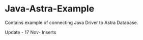 # Java-Astra-Example

Contains example of connecting Java Driver to Astra Database.

Update - 17 Nov- Inserts
